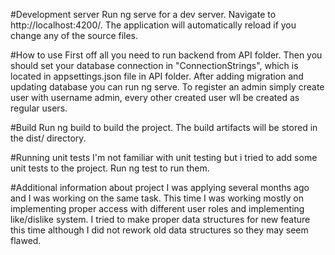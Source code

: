 #Development server
Run ng serve for a dev server. Navigate to http://localhost:4200/. The application will automatically reload if you change any of the source files.

#How to use
First off all you need to run backend from API folder. Then you should set your database connection in "ConnectionStrings", which is located in appsettings.json file in API folder. After adding migration and updating database you can run ng serve. To register an admin simply create user with username admin, every other created user wll be created as regular users.

#Build
Run ng build to build the project. The build artifacts will be stored in the dist/ directory.

#Running unit tests
I'm not familiar with unit testing but i tried to add some unit tests to the project. Run ng test to run them.

#Additional information about project
I was applying several months ago and I was working on the same task. This time I was working mostly on implementing proper access with different user roles and implementing like/dislike system. I tried to make proper data structures for new feature this time although I did not rework old data structures so they may seem flawed.

